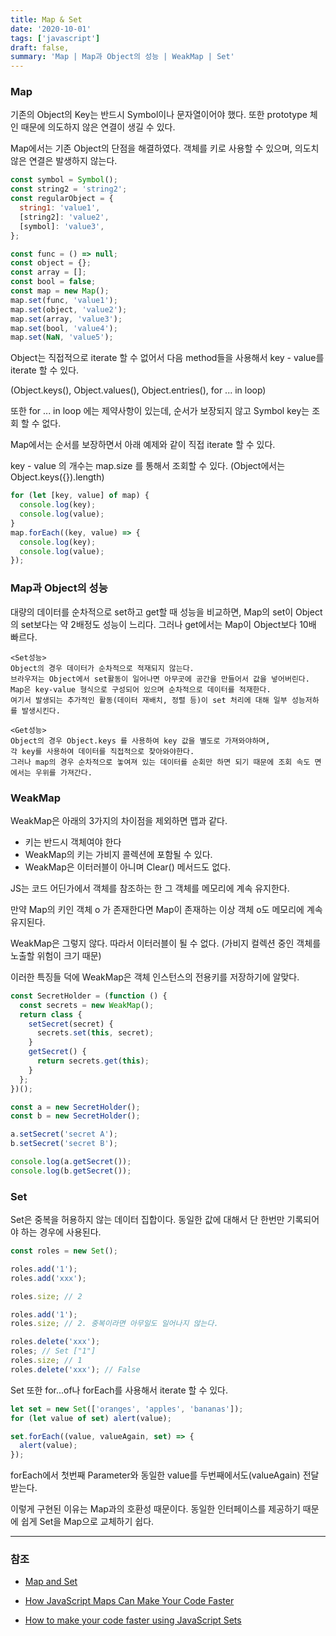 ```yaml
---
title: Map & Set
date: '2020-10-01'
tags: ['javascript']
draft: false,
summary: 'Map | Map과 Object의 성능 | WeakMap | Set'
---
```


### Map

기존의 Object의 Key는 반드시 Symbol이나 문자열이어야 했다. 또한 prototype 체인 때문에 의도하지 않은 연결이 생길 수 있다.

Map에서는 기존 Object의 단점을 해결하였다. 객체를 키로 사용할 수 있으며, 의도치 않은 연결은 발생하지 않는다.

```js
const symbol = Symbol();
const string2 = 'string2';
const regularObject = {
  string1: 'value1',
  [string2]: 'value2',
  [symbol]: 'value3',
};

const func = () => null;
const object = {};
const array = [];
const bool = false;
const map = new Map();
map.set(func, 'value1');
map.set(object, 'value2');
map.set(array, 'value3');
map.set(bool, 'value4');
map.set(NaN, 'value5');
```

Object는 직접적으로 iterate 할 수 없어서 다음 method들을 사용해서 key - value를 iterate 할 수 있다.

(Object.keys(), Object.values(), Object.entries(), for ... in loop)

또한 for ... in loop 에는 제약사항이 있는데, 순서가 보장되지 않고 Symbol key는 조회 할 수 없다.

Map에서는 순서를 보장하면서 아래 예제와 같이 직접 iterate 할 수 있다.

key - value 의 개수는 map.size 를 통해서 조회할 수 있다. (Object에서는 Object.keys({}).length)

```js
for (let [key, value] of map) {
  console.log(key);
  console.log(value);
}
map.forEach((key, value) => {
  console.log(key);
  console.log(value);
});
```

### Map과 Object의 성능

대량의 데이터를 순차적으로 set하고 get할 때 성능을 비교하면, Map의 set이 Object의 set보다는 약 2배정도 성능이 느리다. 그러나 get에서는 Map이 Object보다 10배 빠르다.

```text
<Set성능>
Object의 경우 데이터가 순차적으로 적재되지 않는다.
브라우저는 Object에서 set활동이 일어나면 아무곳에 공간을 만들어서 값을 넣어버린다.
Map은 key-value 형식으로 구성되어 있으며 순차적으로 데이터를 적재한다.
여기서 발생되는 추가적인 활동(데이터 재배치, 정렬 등)이 set 처리에 대해 일부 성능저하를 발생시킨다.
```

```text
<Get성능>
Object의 경우 Object.keys 를 사용하여 key 값을 별도로 가져와야하며,
각 key를 사용하여 데이터를 직접적으로 찾아와야한다.
그러나 map의 경우 순차적으로 놓여져 있는 데이터를 순회만 하면 되기 때문에 조회 속도 면에서는 우위를 가져간다.
```

### WeakMap

WeakMap은 아래의 3가지의 차이점을 제외하면 맵과 같다.

- 키는 반드시 객체여야 한다
- WeakMap의 키는 가비지 콜렉션에 포함될 수 있다.
- WeakMap은 이터러블이 아니며 Clear() 메서드도 없다.

JS는 코드 어딘가에서 객체를 참조하는 한 그 객체를 메모리에 계속 유지한다.

만약 Map의 키인 객체 o 가 존재한다면 Map이 존재하는 이상 객체 o도 메모리에 계속 유지된다.

WeakMap은 그렇지 않다. 따라서 이터러블이 될 수 없다. (가비지 컬렉션 중인 객체를 노출할 위험이 크기 때문)

이러한 특징들 덕에 WeakMap은 객체 인스턴스의 전용키를 저장하기에 알맞다.

```js
const SecretHolder = (function () {
  const secrets = new WeakMap();
  return class {
    setSecret(secret) {
      secrets.set(this, secret);
    }
    getSecret() {
      return secrets.get(this);
    }
  };
})();

const a = new SecretHolder();
const b = new SecretHolder();

a.setSecret('secret A');
b.setSecret('secret B');

console.log(a.getSecret());
console.log(b.getSecret());
```

### Set

Set은 중복을 허용하지 않는 데이터 집합이다.
동일한 값에 대해서 단 한번만 기록되어야 하는 경우에 사용된다.

```js
const roles = new Set();

roles.add('1');
roles.add('xxx');

roles.size; // 2

roles.add('1');
roles.size; // 2. 중복이라면 아무일도 일어나지 않는다.

roles.delete('xxx');
roles; // Set ["1"]
roles.size; // 1
roles.delete('xxx'); // False
```

Set 또한 for...of나 forEach를 사용해서 iterate 할 수 있다.

```js
let set = new Set(['oranges', 'apples', 'bananas']);
for (let value of set) alert(value);

set.forEach((value, valueAgain, set) => {
  alert(value);
});
```

forEach에서 첫번째 Parameter와 동일한 value를 두번째에서도(valueAgain) 전달받는다.

이렇게 구현된 이유는 Map과의 호환성 때문이다. 동일한 인터페이스를 제공하기 때문에 쉽게 Set을 Map으로 교체하기 쉽다.

---

### 참조

- [Map and Set](https://javascript.info/map-set)

- [How JavaScript Maps Can Make Your Code Faster](https://medium.com/@bretcameron/how-javascript-maps-can-make-your-code-faster-90f56bf61d9d)
- [How to make your code faster using JavaScript Sets](https://medium.com/@bretcameron/how-to-make-your-code-faster-using-javascript-sets-b432457a4a77)
